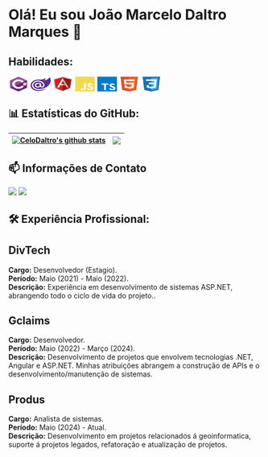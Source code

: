 # Olá! Eu sou João Marcelo Daltro Marques 👋


## Habilidades:
<div>
  <img align="center" alt="Celinho-Csharp" height="30" width="40" src="https://raw.githubusercontent.com/devicons/devicon/master/icons/csharp/csharp-original.svg">
  <img align="center" alt="Celinho-Blazor" height="30" width="40" src="https://raw.githubusercontent.com/devicons/devicon/master/icons/blazor/blazor-original.svg">
  <img align="center" alt="Celinho-AngulaJs" height="30" width="40" src="https://raw.githubusercontent.com/devicons/devicon/master/icons/angularjs/angularjs-original.svg">
  <img align="center" alt="Celinho-JS" height="30" width="40" src="https://raw.githubusercontent.com/devicons/devicon/master/icons/javascript/javascript-plain.svg">
  <img align="center" alt="Celinho-Ts" height="30" width="40" src="https://raw.githubusercontent.com/devicons/devicon/master/icons/typescript/typescript-plain.svg">
  <img align="center" alt="Celinho-HTML" height="30" width="40" src="https://raw.githubusercontent.com/devicons/devicon/master/icons/html5/html5-original.svg">
  <img align="center" alt="Celinho-CSS" height="30" width="40" src="https://raw.githubusercontent.com/devicons/devicon/master/icons/css3/css3-original.svg">
</div>

## 📊 Estatísticas do GitHub:
| <a href="https://github.com/celinhodaltro/github-readme-stats"><img align="center" src="https://github-readme-stats.vercel.app/api?username=celinhodaltro&show_icons=true&include_all_commits=true&theme=buefy&hide_border=true" alt="CeloDaltro's github stats" /></a> | <a href="https://github.com/celinhodaltro/github-readme-stats"><img align="center" src="https://github-readme-stats.vercel.app/api/top-langs/?username=celinhodaltro&layout=compact&theme=buefy&hide_border=true" /></a> |
| ------------- | ------------- |


## 📫 Informações de Contato
  <a href = "mailto:celinhodaltro@gmail.com"><img src="https://img.shields.io/badge/-Gmail-%23333?style=for-the-badge&logo=gmail&logoColor=white" target="_blank"></a>
  <a href="https://www.linkedin.com/in/joaomarcelomarques/" target="_blank"><img src="https://img.shields.io/badge/-LinkedIn-%230077B5?style=for-the-badge&logo=linkedin&logoColor=white" target="_blank"></a> 


## 🛠️ Experiência Profissional: 
  
## DivTech ##
**Cargo:** Desenvolvedor (Estagio).<br>
**Período:** Maio (2021) - Maio (2022).<br>
**Descrição:** Experiência em desenvolvimento de sistemas ASP.NET, abrangendo todo o ciclo de vida do projeto..

## Gclaims ##
**Cargo:** Desenvolvedor.  <br>
**Período:** Maio (2022) - Março (2024).  <br>
**Descrição:** Desenvolvimento de projetos que envolvem tecnologias .NET, Angular e ASP.NET. Minhas atribuições abrangem a construção de APIs e o desenvolvimento/manutenção de sistemas.

## Produs ##
**Cargo:** Analista de sistemas.<br>
**Período:** Maio (2024) - Atual.  <br>
**Descrição:** Desenvolvimento em projetos relacionados á geoinformatica, suporte á projetos legados, refatoração e atualização de projetos.

